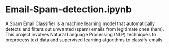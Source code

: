 # Email-Spam-detection.ipynb
A Spam Email Classifier is a machine learning model that automatically detects and filters out unwanted (spam) emails from legitimate ones (ham). This project involves Natural Language Processing (NLP) techniques to preprocess text data and supervised learning algorithms to classify emails.
